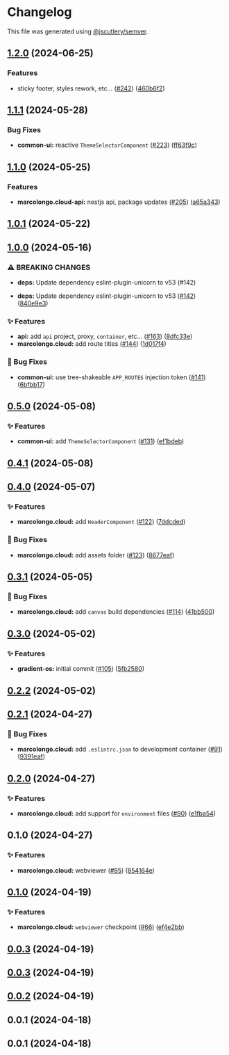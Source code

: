 # Changelog

This file was generated using [@jscutlery/semver](https://github.com/jscutlery/semver).

## [1.2.0](https://github.com/marcolongol/marcolongo.cloud/compare/marcolongo.cloud-v1.1.1...marcolongo.cloud-v1.2.0) (2024-06-25)


### Features

* sticky footer, styles rework, etc... ([#242](https://github.com/marcolongol/marcolongo.cloud/issues/242)) ([460b6f2](https://github.com/marcolongol/marcolongo.cloud/commit/460b6f224723a6a3cb55dfe341dfb620b5842daf))

## [1.1.1](https://github.com/marcolongol/marcolongo.cloud/compare/marcolongo.cloud-v1.1.0...marcolongo.cloud-v1.1.1) (2024-05-28)


### Bug Fixes

* **common-ui:** reactive `ThemeSelectorComponent` ([#223](https://github.com/marcolongol/marcolongo.cloud/issues/223)) ([ff63f9c](https://github.com/marcolongol/marcolongo.cloud/commit/ff63f9c01dec1e4ff80f4ef6611db59ed6a7b3cf))

## [1.1.0](https://github.com/marcolongol/marcolongo.cloud/compare/marcolongo.cloud-v1.0.1...marcolongo.cloud-v1.1.0) (2024-05-25)


### Features

* **marcolongo.cloud-api:** nestjs api, package updates ([#205](https://github.com/marcolongol/marcolongo.cloud/issues/205)) ([a65a343](https://github.com/marcolongol/marcolongo.cloud/commit/a65a343f338e4e292369f84ee3fe3d8131a80fdf))

## [1.0.1](https://github.com/marcolongol/marcolongo.cloud/compare/marcolongo.cloud-v1.0.0...marcolongo.cloud-v1.0.1) (2024-05-22)

## [1.0.0](https://github.com/marcolongol/marcolongo.cloud/compare/marcolongo.cloud-v0.5.0...marcolongo.cloud-v1.0.0) (2024-05-16)


### ⚠ BREAKING CHANGES

* **deps:** Update dependency eslint-plugin-unicorn to v53 (#142)

* **deps:** Update dependency eslint-plugin-unicorn to v53 ([#142](https://github.com/marcolongol/marcolongo.cloud/issues/142)) ([840e9e3](https://github.com/marcolongol/marcolongo.cloud/commit/840e9e36f93f17cd6b8af4c62105846a91ee958c))


### ✨ Features

* **api:** add `api` project, proxy, `container`, etc... ([#163](https://github.com/marcolongol/marcolongo.cloud/issues/163)) ([8dfc33e](https://github.com/marcolongol/marcolongo.cloud/commit/8dfc33ec1f8c287159795f3910cb13354fe70937))
* **marcolongo.cloud:** add route titles ([#144](https://github.com/marcolongol/marcolongo.cloud/issues/144)) ([1d017f4](https://github.com/marcolongol/marcolongo.cloud/commit/1d017f43f685f1c2ac3d68baaf199cc3b72ee021))


### 🐞 Bug Fixes

* **common-ui:** use tree-shakeable `APP_ROUTES` injection token ([#141](https://github.com/marcolongol/marcolongo.cloud/issues/141)) ([6bfbb17](https://github.com/marcolongol/marcolongo.cloud/commit/6bfbb17e9ec087bb82587b413518a3caa7a729be))

## [0.5.0](https://github.com/marcolongol/marcolongo.cloud/compare/marcolongo.cloud-v0.4.1...marcolongo.cloud-v0.5.0) (2024-05-08)


### ✨ Features

* **common-ui:** add `ThemeSelectorComponent` ([#131](https://github.com/marcolongol/marcolongo.cloud/issues/131)) ([ef1bdeb](https://github.com/marcolongol/marcolongo.cloud/commit/ef1bdeb904d265ae13d5f7170dfc0889481b5ce0))

## [0.4.1](https://github.com/marcolongol/marcolongo.cloud/compare/marcolongo.cloud-v0.4.0...marcolongo.cloud-v0.4.1) (2024-05-08)

## [0.4.0](https://github.com/marcolongol/marcolongo.cloud/compare/marcolongo.cloud-v0.3.1...marcolongo.cloud-v0.4.0) (2024-05-07)


### ✨ Features

* **marcolongo.cloud:** add `HeaderComponent` ([#122](https://github.com/marcolongol/marcolongo.cloud/issues/122)) ([7ddcded](https://github.com/marcolongol/marcolongo.cloud/commit/7ddcdedb1d05ba20b8431b770227c9ceaf8d4237))


### 🐞 Bug Fixes

* **marcolongo.cloud:** add assets folder ([#123](https://github.com/marcolongol/marcolongo.cloud/issues/123)) ([8677eaf](https://github.com/marcolongol/marcolongo.cloud/commit/8677eaf1659b67f8b6577e6f8eace83ad0f376d5))

## [0.3.1](https://github.com/marcolongol/marcolongo.cloud/compare/marcolongo.cloud-v0.3.0...marcolongo.cloud-v0.3.1) (2024-05-05)


### 🐞 Bug Fixes

* **marcolongo.cloud:** add `canvas` build dependencies ([#114](https://github.com/marcolongol/marcolongo.cloud/issues/114)) ([41bb500](https://github.com/marcolongol/marcolongo.cloud/commit/41bb50013dc5a5bb56b90568d797db3bd11cc550))

## [0.3.0](https://github.com/marcolongol/marcolongo.cloud/compare/marcolongo.cloud-v0.2.2...marcolongo.cloud-v0.3.0) (2024-05-02)


### ✨ Features

* **gradient-os:** initial commit ([#105](https://github.com/marcolongol/marcolongo.cloud/issues/105)) ([5fb2580](https://github.com/marcolongol/marcolongo.cloud/commit/5fb2580f88a903c668a92978a6cf6d95c5b05be2))

## [0.2.2](https://github.com/marcolongol/marcolongo.cloud/compare/marcolongo.cloud-v0.2.1...marcolongo.cloud-v0.2.2) (2024-05-02)

## [0.2.1](https://github.com/marcolongol/marcolongo.cloud/compare/marcolongo.cloud-v0.2.0...marcolongo.cloud-v0.2.1) (2024-04-27)


### 🐞 Bug Fixes

* **marcolongo.cloud:** add `.eslintrc.json` to development container ([#91](https://github.com/marcolongol/marcolongo.cloud/issues/91)) ([9391eaf](https://github.com/marcolongol/marcolongo.cloud/commit/9391eaf3a68ab9f26e58044566b716b12ecfa19c))

## [0.2.0](https://github.com/marcolongol/marcolongo.cloud/compare/marcolongo.cloud-v0.1.0...marcolongo.cloud-v0.2.0) (2024-04-27)


### ✨ Features

* **marcolongo.cloud:** add support for `environment` files ([#90](https://github.com/marcolongol/marcolongo.cloud/issues/90)) ([e1fba54](https://github.com/marcolongol/marcolongo.cloud/commit/e1fba549aa019d9c5bcf1a9fc915489d5554628f))

## 0.1.0 (2024-04-27)


### ✨ Features

* **marcolongo.cloud:** webviewer ([#85](https://github.com/marcolongol/marcolongo.cloud/issues/85)) ([854164e](https://github.com/marcolongol/marcolongo.cloud/commit/854164e0221139e53c076c5ea9067090b19b42e5))

## [0.1.0](https://github.com/marcolongol/marcolongo.cloud/compare/marcolongo.cloud-dev0.0.3...marcolongo.cloud-dev0.1.0) (2024-04-19)


### ✨ Features

* **marcolongo.cloud:** `webviewer` checkpoint ([#66](https://github.com/marcolongol/marcolongo.cloud/issues/66)) ([ef4e2bb](https://github.com/marcolongol/marcolongo.cloud/commit/ef4e2bbecfabfc7aaa0511ba1295059c7550908a))

## [0.0.3](https://github.com/marcolongol/marcolongo.cloud/compare/marcolongo.cloud-dev0.0.2...marcolongo.cloud-dev0.0.3) (2024-04-19)

## [0.0.3](https://github.com/marcolongol/marcolongo.cloud/compare/marcolongo.cloud-dev0.0.2...marcolongo.cloud-dev0.0.3) (2024-04-19)

## [0.0.2](https://github.com/marcolongol/marcolongo.cloud/compare/marcolongo.cloud-dev0.0.1...marcolongo.cloud-dev0.0.2) (2024-04-19)

## 0.0.1 (2024-04-18)

## 0.0.1 (2024-04-18)
